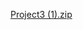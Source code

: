 [Project3 (1).zip](https://github.com/Tiffanyfanny/Tiffanyfanny.github.io/files/9193338/Project3.1.zip)
